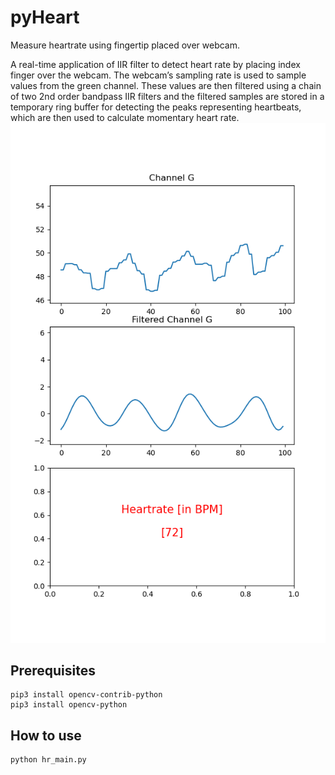 # pyHeart
Measure heartrate using fingertip placed over webcam.

A real-time application of IIR filter to detect heart rate by placing index finger over the webcam. The webcam’s sampling rate is used to sample values from the green channel. These values are then filtered using a chain of two 2nd order bandpass IIR filters and the filtered samples are stored in a temporary ring buffer for detecting the peaks representing heartbeats, which are then used to calculate momentary heart rate.
<br />
![alt text](https://github.com/pdadial/pyHeart/blob/main/images/Figure.png)


## Prerequisites
```
pip3 install opencv-contrib-python
pip3 install opencv-python
```

## How to use
```
python hr_main.py
```
